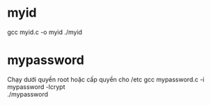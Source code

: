 # myid
gcc myid.c -o myid
./myid


# mypassword
Chạy dưới quyền root hoặc cấp quyền cho /etc
gcc mypassword.c -i mypassword -lcrypt  
./mypassword  
